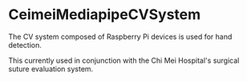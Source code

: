 # CeimeiMediapipeCVSystem

The CV system composed of Raspberry Pi devices is used for hand detection.

This currently used in conjunction with the Chi Mei Hospital's surgical suture evaluation system.

